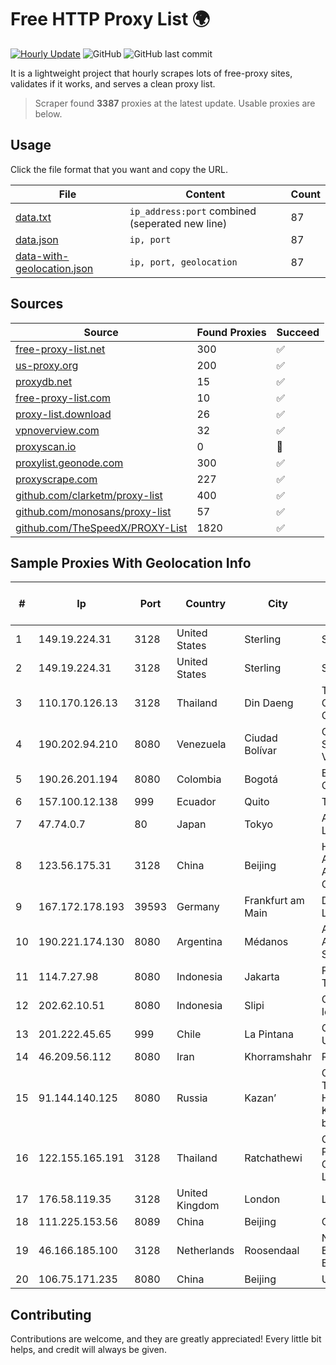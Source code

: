 
# Free HTTP Proxy List 🌍

[![Hourly Update](https://github.com/mertguvencli/http-proxy-list/actions/workflows/main.yml/badge.svg?branch=main)](https://github.com/mertguvencli/http-proxy-list/actions/workflows/main.yml)
![GitHub](https://img.shields.io/github/license/mertguvencli/http-proxy-list)
![GitHub last commit](https://img.shields.io/github/last-commit/mertguvencli/http-proxy-list)

It is a lightweight project that hourly scrapes lots of free-proxy sites, validates if it works, and serves a clean proxy list.


> Scraper found **3387** proxies at the latest update. Usable proxies are below.

## Usage

Click the file format that you want and copy the URL.


|File|Content|Count|
|----|-------|-----|
|[data.txt](https://raw.githubusercontent.com/mertguvencli/http-proxy-list/main/proxy-list/data.txt)|`ip_address:port` combined (seperated new line)|87|
|[data.json](https://raw.githubusercontent.com/mertguvencli/http-proxy-list/main/proxy-list/data.json)|`ip, port`|87|
|[data-with-geolocation.json](https://raw.githubusercontent.com/mertguvencli/http-proxy-list/main/proxy-list/data-with-geolocation.json)|`ip, port, geolocation`|87|

## Sources

|Source|Found Proxies|Succeed|
|------|-------------|-------|
|[free-proxy-list.net](https://free-proxy-list.net)|300|✅|
|[us-proxy.org](https://www.us-proxy.org)|200|✅|
|[proxydb.net](http://proxydb.net)|15|✅|
|[free-proxy-list.com](https://free-proxy-list.com/?page=&port=&type%5B%5D=http&type%5B%5D=https&up_time=0&search=Search)|10|✅|
|[proxy-list.download](https://www.proxy-list.download/HTTP)|26|✅|
|[vpnoverview.com](https://vpnoverview.com/privacy/anonymous-browsing/free-proxy-servers)|32|✅|
|[proxyscan.io](https://www.proxyscan.io)|0|🚫|
|[proxylist.geonode.com](https://proxylist.geonode.com/api/proxy-list?limit=300&page=1&sort_by=lastChecked&sort_type=desc&protocols=http,https)|300|✅|
|[proxyscrape.com](https://api.proxyscrape.com/v2/?request=displayproxies&protocol=http&timeout=10000&country=all&ssl=all&anonymity=all)|227|✅|
|[github.com/clarketm/proxy-list](https://raw.githubusercontent.com/clarketm/proxy-list/master/proxy-list-raw.txt)|400|✅|
|[github.com/monosans/proxy-list](https://raw.githubusercontent.com/monosans/proxy-list/main/proxies/http.txt)|57|✅|
|[github.com/TheSpeedX/PROXY-List](https://raw.githubusercontent.com/TheSpeedX/PROXY-List/master/http.txt)|1820|✅|


## Sample Proxies With Geolocation Info

|#|Ip|Port|Country|City|Internet Service Provider|
|-|--|----|-------|----|-------------------------|
|1|149.19.224.31|3128|United States|Sterling|SPRINT|
|2|149.19.224.31|3128|United States|Sterling|SPRINT|
|3|110.170.126.13|3128|Thailand|Din Daeng|True Internet Corporation CO. Ltd.|
|4|190.202.94.210|8080|Venezuela|Ciudad Bolívar|CANTV Servicios, Venezuela|
|5|190.26.201.194|8080|Colombia|Bogotá|ETB - Colombia|
|6|157.100.12.138|999|Ecuador|Quito|Telconet S.A|
|7|47.74.0.7|80|Japan|Tokyo|Alibaba.com LLC|
|8|123.56.175.31|3128|China|Beijing|Hangzhou Alibaba Advertising Co|
|9|167.172.178.193|39593|Germany|Frankfurt am Main|DigitalOcean, LLC|
|10|190.221.174.130|8080|Argentina|Médanos|AMX Argentina S.A.|
|11|114.7.27.98|8080|Indonesia|Jakarta|PT. INDOSAT Tbk|
|12|202.62.10.51|8080|Indonesia|Slipi|Client Jakarta Iconpln|
|13|201.222.45.65|999|Chile|La Pintana|GRUPO ULLOA SpA|
|14|46.209.56.112|8080|Iran|Khorramshahr|Respina|
|15|91.144.140.125|8080|Russia|Kazan’|CJSC "ER-Telecom Holding" Kazan' branch|
|16|122.155.165.191|3128|Thailand|Ratchathewi|CAT Telecom Public Company Limited|
|17|176.58.119.35|3128|United Kingdom|London|Linode, LLC|
|18|111.225.153.56|8089|China|Beijing|Chinanet|
|19|46.166.185.100|3128|Netherlands|Roosendaal|NFOrce Entertainment BV|
|20|106.75.171.235|8080|China|Beijing|UCLOUD|



## Contributing

Contributions are welcome, and they are greatly appreciated! Every
little bit helps, and credit will always be given.

